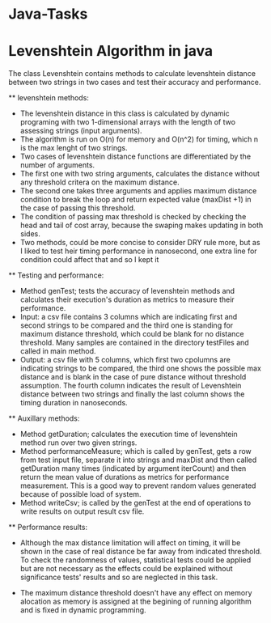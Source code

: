 # Java-Tasks
# Levenshtein Algorithm in java
The class Levenshtein contains methods to calculate levenshtein distance between two strings in two cases and test their accuracy and performance.

** levenshtein methods:
- The levenshtein distance in this class is calculated by dynamic programing with two 1-dimensional arrays with the length of two assessing strings (input arguments).
- The algorithm is run on O(n) for memory and O(n^2) for timing, which n is the max lenght of two strings. 
- Two cases of levenshtein distance functions are differentiated by the number of arguments. 
- The first one with two string arguments, calculates the distance without any threshold critera on the maximum distance.
- The second one takes three arguments and applies maximum distance condition to break the loop and return expected value (maxDist +1) in the case of passing this threshold.
- The condition of passing max threshold is checked by checking the head and tail of cost array, because the swaping makes updating in both sides.
- Two methods, could be more concise to consider DRY rule more, but as I liked to test heir timing performance in nanosecond, one extra line for condition could affect that and so I kept it


** Testing and performance:
- Method genTest; tests the accuracy of levenshtein methods and calculates their execution's duration as metrics to measure their performance.
- Input: a csv file contains 3 columns which are indicating first and second strings to be compared and the third one is standing for maximum distance threshold, which could be blank for no distance threshold. Many samples are contained in the directory testFiles and called in main method.
- Output: a csv file with 5 columns, which first two cpolumns are indicating strings to be compared, the third one shows the possible max distance and is blank in the case of pure distance without threshold assumption. The fourth column indicates the result of Levenshtein distance between two strings and finally the last column shows the timing duration in nanoseconds.


** Auxillary methods:

- Method getDuration; calculates the execution time of levenshtein method run over two given strings. 
- Method performanceMeasure; which is called by genTest, gets a row from test input file, separate it into strings and maxDist and then called getDuration many times (indicated by argument iterCount) and then return the mean value of durations as metrics for performance measurement. This is a good way to prevent random values generated because of possible load of system. 
- Method writeCsv; is called by the genTest at the end of operations to write results on output result csv file.


** Performance results:
- Although the max distance limitation will affect on timing, it will be shown in the case of real distance be far away from indicated threshold. To check the randomness of values, statistical tests could be applied but are not necessary as the effects could be explained without significance tests' results and so are neglected in this task.

- The maximum distance threshold doesn't have any effect on memory alocation as memory is assigned at the begining of running algorithm and is fixed in dynamic programming.

